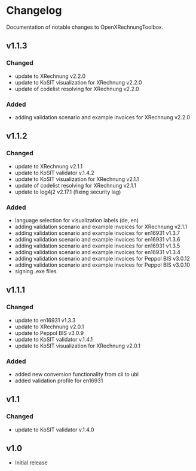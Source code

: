 # Changelog

Documentation of notable changes to OpenXRechnungToolbox.


## v1.1.3

### Changed

* update to XRechnung v2.2.0
* update to KoSIT visualization for XRechnung v2.2.0
* update of codelist resolving for XRechnung v2.2.0

### Added

* adding validation scenario and example invoices for XRechnung v2.2.0


## v1.1.2

### Changed

* update to XRechnung v2.1.1
* update to KoSIT validator v.1.4.2
* update to KoSIT visualization for XRechnung v2.1.1
* update of codelist resolving for XRechnung v2.1.1
* update to log4j2 v2.17.1 (fixing security lag)

### Added

* language selection for visualization labels (de, en)
* adding validation scenario and example invoices for XRechnung v2.1.1
* adding validation scenario and example invoices for en16931 v1.3.7
* adding validation scenario and example invoices for en16931 v1.3.6
* adding validation scenario and example invoices for en16931 v1.3.5
* adding validation scenario and example invoices for en16931 v1.3.4
* adding validation scenario and example invoices for Peppol BIS v3.0.12
* adding validation scenario and example invoices for  Peppol BIS v3.0.10
* signing .exe files


## v1.1.1

### Changed

* update to en16931 v1.3.3
* update to XRechnung v2.0.1
* update to Peppol BIS v3.0.9
* update to KoSIT validator v.1.4.1
* update to KoSIT visualization for XRechnung v2.0.1

### Added

* added new conversion functionality from cii to ubl
* added validation profile for en16931


## v1.1

### Changed

* update to KoSIT validator v.1.4.0


## v1.0

* Initial release